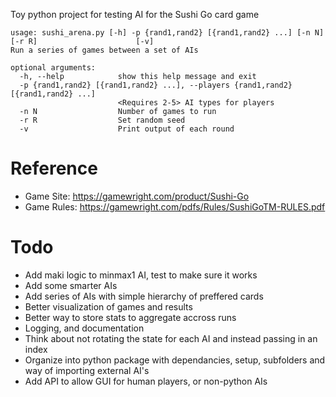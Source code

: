
Toy python project for testing AI for the Sushi Go card game

```
usage: sushi_arena.py [-h] -p {rand1,rand2} [{rand1,rand2} ...] [-n N] [-r R]                      [-v]
Run a series of games between a set of AIs

optional arguments:
  -h, --help            show this help message and exit
  -p {rand1,rand2} [{rand1,rand2} ...], --players {rand1,rand2} [{rand1,rand2} ...]
                        <Requires 2-5> AI types for players
  -n N                  Number of games to run
  -r R                  Set random seed
  -v                    Print output of each round
```

# Reference
  * Game Site: https://gamewright.com/product/Sushi-Go
  * Game Rules: https://gamewright.com/pdfs/Rules/SushiGoTM-RULES.pdf

# Todo
  * Add maki logic to minmax1 AI, test to make sure it works
  * Add some smarter AIs
  * Add series of AIs with simple hierarchy of preffered cards
  * Better visualization of games and results
  * Better way to store stats to aggregate accross runs
  * Logging, and documentation
  * Think about not rotating the state for each AI and instead passing in an index
  * Organize into python package with dependancies, setup, subfolders and way of importing external AI's
  * Add API to allow GUI for human players, or non-python AIs
